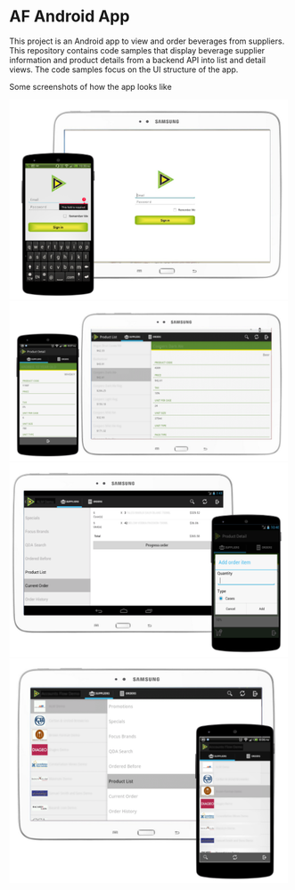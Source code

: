 # AF Android App

This project is an Android app to view and order beverages from suppliers. This repository contains code samples that display beverage supplier information and product details from a backend API into list and detail views. The code samples focus on the UI structure of the app.

Some screenshots of how the app looks like

<img src="screenshots/login.PNG" width="500">

<img src="screenshots/product%20list.png" width="500">

<img src="screenshots/product%20order.png" width="500">

<img src="screenshots/suppliers-list.png" width="500">
